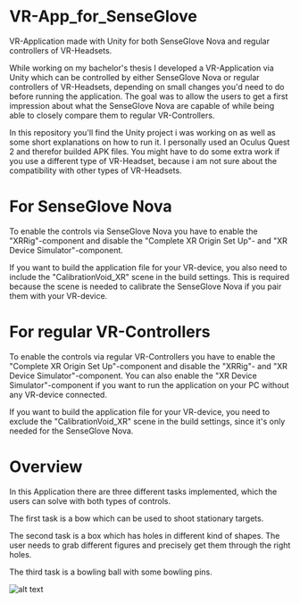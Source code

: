 # VR-App_for_SenseGlove
VR-Application made with Unity for both SenseGlove Nova and regular controllers of VR-Headsets.

While working on my bachelor's thesis I developed a VR-Application via Unity which can be controlled by either SenseGlove Nova or regular controllers of VR-Headsets, depending on small changes you'd need to do before running the application. The goal was to allow the users to get a first impression about what the SenseGlove Nova are capable of while being able to closely compare them to regular VR-Controllers.

In this repository you'll find the Unity project i was working on as well as some short explanations on how to run it. I personally used an Oculus Quest 2 and therefor builded APK files. You might have to do some extra work if you use a different type of VR-Headset, because i am not sure about the compatibility with other types of VR-Headsets.

# For SenseGlove Nova

To enable the controls via SenseGlove Nova you have to enable the "XRRig"-component and disable the "Complete XR Origin Set Up"- and "XR Device Simulator"-component. 

If you want to build the application file for your VR-device, you also need to include the "CalibrationVoid_XR" scene in the build settings. This is required because the scene is needed to calibrate the SenseGlove Nova if you pair them with your VR-device. 

# For regular VR-Controllers

To enable the controls via regular VR-Controllers you have to enable the "Complete XR Origin Set Up"-component and disable the "XRRig"- and "XR Device Simulator"-component. You can also enable the "XR Device Simulator"-component if you want to run the application on your PC without any VR-device connected.

If you want to build the application file for your VR-device, you need to exclude the "CalibrationVoid_XR" scene in the build settings, since it's only needed for the SenseGlove Nova.

# Overview

In this Application there are three different tasks implemented, which the users can solve with both types of controls.

The first task is a bow which can be used to shoot stationary targets.

The second task is a box which has holes in different kind of shapes. The user needs to grab different figures and precisely get them through the right holes.

The third task is a bowling ball with some bowling pins.

![alt text]([https://github.com/[username]/[reponame]/blob/[branch]/image.jpg](https://github.com/KaySchmelzer/VR-App_for_SenseGlove/blob/master/image17.png)?raw=true)
